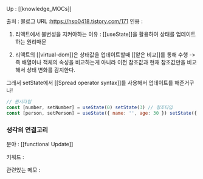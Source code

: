 
Up : [[knowledge_MOCs]]

출처 : 블로그 
URL :https://hsp0418.tistory.com/171
인용 : 

1. 리액트에서 불변성을 지켜야하는 이유 : [[useState]]을 활용하여 상태를 업데이트하는 원리때문

2. 리액트의 [[virtual-dom]]은 상태값을 업데이트할때 [[얕은 비교]]를 통해 수행
-> 즉 배열이나 객체의 속성을 비교하는게 아니라 이전 참조값과 현재 참조값만을 비교해서 상태 변화를 감지한다. 

그래서 setState에서 [[Spread operator syntax]]를 사용해서 업데이트를 해준거구나! 
```js
// 원시타입
const [number, setNumber] = useState(0) setState(3) // 참조타입
const [person, setPerson] = useState({ name: '', age: 30 }) setState({...person, name: 'ju-young'})

```


### 생각의 연결고리
분야 : [[functional Update]]

키워드 :

관련있는 메모 :
